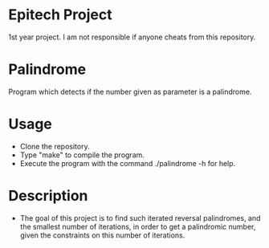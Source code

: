 # Epitech Project
1st year project. I am not responsible if anyone cheats from this repository.
# Palindrome
Program which detects if the number given as parameter is a palindrome.
# Usage
  - Clone the repository.
  - Type "make" to compile the program.
  - Execute the program with the command ./palindrome -h for help.
# Description
  - The goal of this project is to find such iterated reversal palindromes, and the smallest number of iterations,
    in order to get a palindromic number, given the constraints on this number of iterations.
